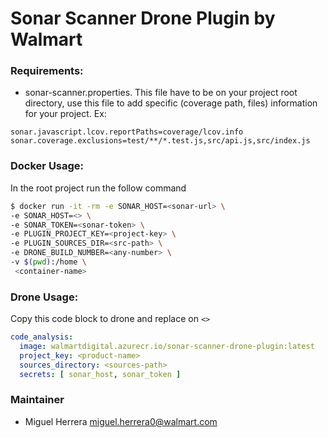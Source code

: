 # Sonar Scanner Drone Plugin by Walmart

### Requirements:
  * sonar-scanner.properties. This file have to be on your project root directory, use this file to add specific (coverage path, files) information for your project. Ex: 
  ```
  sonar.javascript.lcov.reportPaths=coverage/lcov.info
  sonar.coverage.exclusions=test/**/*.test.js,src/api.js,src/index.js
  ```

### Docker Usage:
In the root project run the follow command
```bash
$ docker run -it -rm -e SONAR_HOST=<sonar-url> \ 
-e SONAR_HOST=<> \ 
-e SONAR_TOKEN=<sonar-token> \ 
-e PLUGIN_PROJECT_KEY=<project-key> \ 
-e PLUGIN_SOURCES_DIR=<src-path> \ 
-e DRONE_BUILD_NUMBER=<any-number> \
-v $(pwd):/home \
 <container-name>
```

### Drone Usage:
Copy this code block to drone and replace on `<>`
```yaml
code_analysis:
  image: walmartdigital.azurecr.io/sonar-scanner-drone-plugin:latest
  project_key: <product-name>
  sources_directory: <sources-path>
  secrets: [ sonar_host, sonar_token ]
```

### Maintainer
  * Miguel Herrera <miguel.herrera0@walmart.com>
 